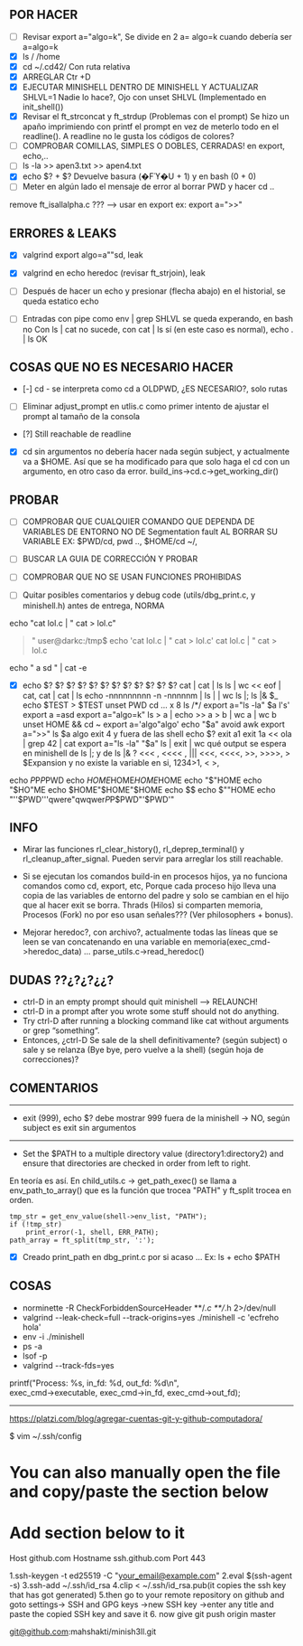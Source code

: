 
## POR HACER
- [ ] Revisar export a="algo=k", Se divide en 2
a=
algo=k
cuando debería ser a=algo=k
- [X] ls / /home
- [X] cd ~/.cd42/ Con ruta relativa
- [X] ARREGLAR Ctr +D
- [X] EJECUTAR MINISHELL DENTRO DE MINISHELL Y ACTUALIZAR SHLVL=1
	Nadie lo hace?, Ojo con unset SHLVL (Implementado en init_shell())
- [X] Revisar el ft_strconcat y ft_strdup (Problemas con el prompt)
	Se hizo un apaño imprimiendo con printf el prompt en vez de meterlo todo en el readline(). A readline no le gusta los códigos de colores?
- [ ] COMPROBAR COMILLAS, SIMPLES O DOBLES, CERRADAS! en export, echo,..
- [ ] ls -la >> apen3.txt >> apen4.txt
- [X] echo $? + $? Devuelve basura (�Fϓ�U + 1) y en bash (0 + 0)
- [ ] Meter en algún lado el mensaje de error al borrar PWD y hacer cd ..

remove ft_isallalpha.c ??? --> usar en export ex: export a=">>"

## ERRORES & LEAKS
- [X] valgrind export algo=a""sd, leak
- [X] valgrind en echo heredoc (revisar ft_strjoin), leak
- [ ] Después de hacer un echo y presionar (flecha abajo) en el historial, se queda estatico echo
- [ ] Entradas con pipe como env | grep SHLVL se queda experando, en bash no
	Con ls | cat no sucede, con cat | ls sí (en este caso es normal), echo . | ls OK


## COSAS QUE NO ES NECESARIO HACER
- [-] cd - se interpreta como cd a OLDPWD, ¿ES NECESARIO?, solo rutas
- [ ] Eliminar adjust_prompt en utlis.c como primer intento de ajustar el prompt al tamaño de la consola
- [?] Still reachable de readline
- [X] cd sin argumentos no debería hacer nada según subject, y actualmente va a $HOME.
	Así que se ha modificado para que solo haga el cd con un argumento, en otro caso da error. build_ins->cd.c->get_working_dir()

## PROBAR
- [ ] COMPROBAR QUE CUALQUIER COMANDO QUE DEPENDA DE VARIABLES DE ENTORNO NO DE Segmentation fault AL BORRAR SU VARIABLE EX: $PWD/cd, pwd .., $HOME/cd ~/,
- [ ] BUSCAR LA GUIA DE CORRECCIÓN Y PROBAR
- [ ] COMPROBAR QUE NO SE USAN FUNCIONES PROHIBIDAS
- [ ] Quitar posibles comentarios y debug code (utils/dbg_print.c, y minishell.h) antes de entrega, NORMA


echo "cat lol.c | " cat > lol.c"
> "
user@darkc:/tmp$ echo 'cat lol.c | " cat > lol.c'
cat lol.c | " cat > lol.c

echo "  a   sd " | cat -e

- [X] echo $? $? $? $? $? $? $? $? $? $? $? $?
cat | cat | ls
ls | wc
<< eof | cat, cat | cat | ls
echo -nnnnnnnnn -n -nnnnnm
|
ls | | wc
ls |;
ls |&
$_
echo $TEST > $TEST
unset PWD
cd ... x 8
ls /*/
export a="ls -la"
$a
l's'
export a =asd
export a="algo=k"
ls > a | echo >> a > b | wc a | wc b
unset HOME && cd ~
export a='algo"algo'
echo "$a"
avoid awk
export a=">>"
ls $a algo
exit 4 y fuera de las shell echo $?
exit a1
exit 1a
<< ola | grep 42 | cat
export a="ls -la"
"$a"
ls | exit | wc
qué output se espera en minishell de ls |;  y de ls |& ?
<<< ,  <<<< , |||
<<<, <<<<, >>, >>>>, > $Expansion y no existe la variable en si, 1234>1, < >,

echo $P$P$P$PWD
echo $HOME$HOME$HOME$HOME
echo "$"HOME
echo "$HO"ME
echo $HOME"$HOME"$HOME
echo $$
echo $""HOME
echo "''$PWD'''qwere"qwqwer$P$P$PWD"'$PWD'"

## INFO
- Mirar las funciones rl_clear_history(), rl_deprep_terminal() y rl_cleanup_after_signal. Pueden servir para arreglar los still reachable.

- Si se ejecutan los comandos build-in en procesos hijos, ya no funciona comandos como cd, export, etc, Porque cada proceso hijo lleva una copia de las variables de entorno del padre y solo se cambian en el hijo que al hacer exit se borra.
Thrads (Hilos) si comparten memoria, Procesos (Fork) no por eso usan señales??? (Ver philosophers + bonus).

- Mejorar heredoc?, con archivo?, actualmente todas las líneas que se leen se van concatenando en una variable en memoria(exec_cmd->heredoc_data) ... parse_utils.c->read_heredoc()

## DUDAS ??¿?¿?¿¿?
- ctrl-D in an empty prompt should quit minishell --> RELAUNCH!
- ctrl-D in a prompt after you wrote some stuff should not do anything.
- Try ctrl-D after running a blocking command like cat without arguments or grep “something“.
- Entonces, ¿ctrl-D Se sale de la shell definitivamente? (según subject) o sale y se relanza (Bye bye, pero vuelve a la shell) (según hoja de correcciones)?

## COMENTARIOS



---

- exit (999), echo $? debe mostrar 999 fuera de la minishell -> NO, según subject es exit sin argumentos

---

- Set the $PATH to a multiple directory value (directory1:directory2) and ensure that directories are checked in order from left to right.

En teoría es así. En child_utils.c -> get_path_exec() se llama a env_path_to_array() que es la función que trocea "PATH" y ft_split trocea en orden.

	tmp_str = get_env_value(shell->env_list, "PATH");
	if (!tmp_str)
		print_error(-1, shell, ERR_PATH);
	path_array = ft_split(tmp_str, ':');
- [X] Creado print_path en dbg_print.c por si acaso ... Ex: ls + echo $PATH

## COSAS
- norminette -R CheckForbiddenSourceHeader **/*.c **/*.h 2>/dev/null
- valgrind --leak-check=full --track-origins=yes ./minishell -c 'ecfreho hola'
- env -i ./minishell
- ps -a
- lsof -p <pid>
- valgrind  --track-fds=yes

printf("Process: %s, in_fd: %d, out_fd: %d\n", \
exec_cmd->executable, exec_cmd->in_fd, exec_cmd->out_fd);

---

https://platzi.com/blog/agregar-cuentas-git-y-github-computadora/

$ vim ~/.ssh/config

# You can also manually open the file and copy/paste the section below
# Add section below to it
Host github.com
  Hostname ssh.github.com
  Port 443

1.ssh-keygen -t ed25519 -C "your_email@example.com"
2.eval $(ssh-agent -s)
3.ssh-add ~/.ssh/id_rsa
4.clip < ~/.ssh/id_rsa.pub(it copies the ssh key that has got generated)
5.then go to your remote repository on github and goto settings-> SSH and GPG keys ->new SSH key ->enter any title and paste the copied SSH key and save it
6. now give git push origin master

git@github.com:mahshakti/minish3ll.git

